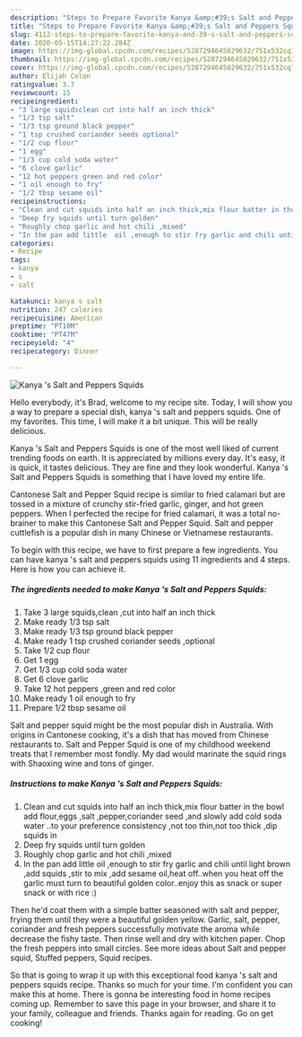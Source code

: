 ```yaml
---
description: "Steps to Prepare Favorite Kanya &amp;#39;s Salt and Peppers Squids"
title: "Steps to Prepare Favorite Kanya &amp;#39;s Salt and Peppers Squids"
slug: 4112-steps-to-prepare-favorite-kanya-and-39-s-salt-and-peppers-squids
date: 2020-05-15T14:27:22.284Z
image: https://img-global.cpcdn.com/recipes/5287294645829632/751x532cq70/kanya-s-salt-and-peppers-squids-recipe-main-photo.jpg
thumbnail: https://img-global.cpcdn.com/recipes/5287294645829632/751x532cq70/kanya-s-salt-and-peppers-squids-recipe-main-photo.jpg
cover: https://img-global.cpcdn.com/recipes/5287294645829632/751x532cq70/kanya-s-salt-and-peppers-squids-recipe-main-photo.jpg
author: Elijah Colon
ratingvalue: 3.7
reviewcount: 15
recipeingredient:
- "3 large squidsclean cut into half an inch thick"
- "1/3 tsp salt"
- "1/3 tsp ground black pepper"
- "1 tsp crushed coriander seeds optional"
- "1/2 cup flour"
- "1 egg"
- "1/3 cup cold soda water"
- "6 clove garlic"
- "12 hot peppers green and red color"
- "1 oil enough to fry"
- "1/2 tbsp sesame oil"
recipeinstructions:
- "Clean and cut squids into half an inch thick,mix flour batter in the bowl add flour,eggs ,salt ,pepper,coriander seed ,and slowly add cold  soda water ..to your preference consistency ,not too thin,not too thick ,dip squids in"
- "Deep fry squids until turn golden"
- "Roughly chop garlic and hot chili ,mixed"
- "In the pan add little  oil ,enough to stir fry garlic and chili until light brown ,add squids ,stir to mix ,add sesame oil,heat off..when you heat off the garlic must turn to beautiful golden color..enjoy this as snack or super snack or with rice :)"
categories:
- Recipe
tags:
- kanya
- s
- salt

katakunci: kanya s salt 
nutrition: 247 calories
recipecuisine: American
preptime: "PT10M"
cooktime: "PT47M"
recipeyield: "4"
recipecategory: Dinner

---
```



![Kanya &#39;s Salt and Peppers Squids](https://img-global.cpcdn.com/recipes/5287294645829632/751x532cq70/kanya-s-salt-and-peppers-squids-recipe-main-photo.jpg)

Hello everybody, it's Brad, welcome to my recipe site. Today, I will show you a way to prepare a special dish, kanya &#39;s salt and peppers squids. One of my favorites. This time, I will make it a bit unique. This will be really delicious.

Kanya &#39;s Salt and Peppers Squids is one of the most well liked of current trending foods on earth. It is appreciated by millions every day. It's easy, it is quick, it tastes delicious. They are fine and they look wonderful. Kanya &#39;s Salt and Peppers Squids is something that I have loved my entire life.

Cantonese Salt and Pepper Squid recipe is similar to fried calamari but are tossed in a mixture of crunchy stir-fried garlic, ginger, and hot green peppers. When I perfected the recipe for fried calamari, it was a total no-brainer to make this Cantonese Salt and Pepper Squid. Salt and pepper cuttlefish is a popular dish in many Chinese or Vietnamese restaurants.


To begin with this recipe, we have to first prepare a few ingredients. You can have kanya &#39;s salt and peppers squids using 11 ingredients and 4 steps. Here is how you can achieve it.

<!--inarticleads1-->

##### The ingredients needed to make Kanya &#39;s Salt and Peppers Squids:

1. Take 3 large squids,clean ,cut into half an inch thick
1. Make ready 1/3 tsp salt
1. Make ready 1/3 tsp ground black pepper
1. Make ready 1 tsp crushed coriander seeds ,optional
1. Take 1/2 cup flour
1. Get 1 egg
1. Get 1/3 cup cold soda water
1. Get 6 clove garlic
1. Take 12 hot peppers ,green and red color
1. Make ready 1 oil enough to fry
1. Prepare 1/2 tbsp sesame oil


Salt and pepper squid might be the most popular dish in Australia. With origins in Cantonese cooking, it&#39;s a dish that has moved from Chinese restaurants to. Salt and Pepper Squid is one of my childhood weekend treats that I remember most fondly. My dad would marinate the squid rings with Shaoxing wine and tons of ginger. 

<!--inarticleads2-->

##### Instructions to make Kanya &#39;s Salt and Peppers Squids:

1. Clean and cut squids into half an inch thick,mix flour batter in the bowl add flour,eggs ,salt ,pepper,coriander seed ,and slowly add cold  soda water ..to your preference consistency ,not too thin,not too thick ,dip squids in
1. Deep fry squids until turn golden
1. Roughly chop garlic and hot chili ,mixed
1. In the pan add little  oil ,enough to stir fry garlic and chili until light brown ,add squids ,stir to mix ,add sesame oil,heat off..when you heat off the garlic must turn to beautiful golden color..enjoy this as snack or super snack or with rice :)


Then he&#39;d coat them with a simple batter seasoned with salt and pepper, frying them until they were a beautiful golden yellow. Garlic, salt, pepper, coriander and fresh peppers successfully motivate the aroma while decrease the fishy taste. Then rinse well and dry with kitchen paper. Chop the fresh peppers into small circles. See more ideas about Salt and pepper squid, Stuffed peppers, Squid recipes. 

So that is going to wrap it up with this exceptional food kanya &#39;s salt and peppers squids recipe. Thanks so much for your time. I'm confident you can make this at home. There is gonna be interesting food in home recipes coming up. Remember to save this page in your browser, and share it to your family, colleague and friends. Thanks again for reading. Go on get cooking!
